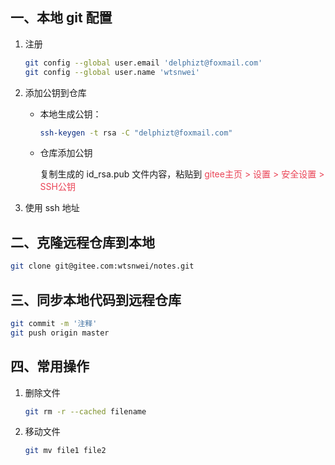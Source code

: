 ## 一、本地 git 配置

1. 注册

   ```bash
   git config --global user.email 'delphizt@foxmail.com'
   git config --global user.name 'wtsnwei'
   ```

2. 添加公钥到仓库

   * 本地生成公钥：

     ```bash
     ssh-keygen -t rsa -C "delphizt@foxmail.com"
     ```

   * 仓库添加公钥

     复制生成的 id_rsa.pub 文件内容，粘贴到 <span style="color:#ea4355">gitee主页 > 设置  > 安全设置  > SSH公钥</span>

3. 使用 ssh 地址



## 二、克隆远程仓库到本地

```bash
git clone git@gitee.com:wtsnwei/notes.git
```



## 三、同步本地代码到远程仓库

```bash
git commit -m '注释'
git push origin master
```



## 四、常用操作

1. 删除文件

   ```bash
   git rm -r --cached filename
   ```

2. 移动文件

   ```bash
   git mv file1 file2
   ```

    